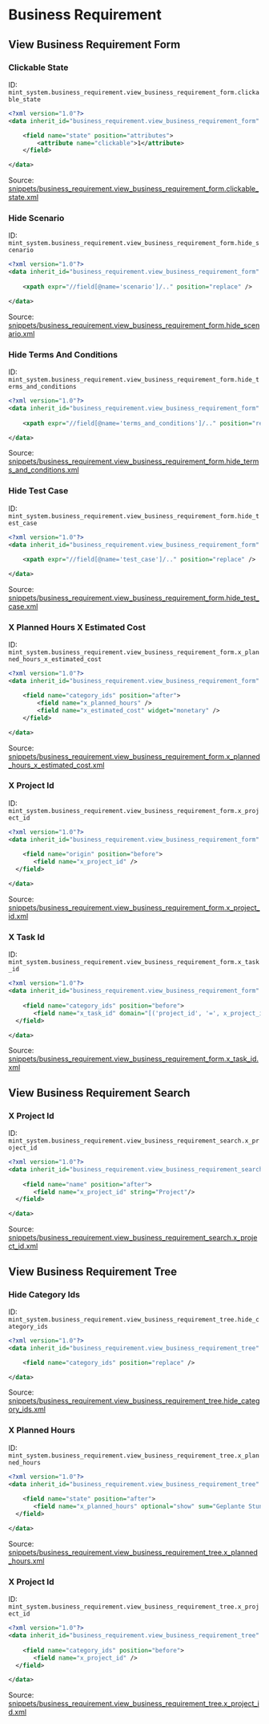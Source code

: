 # Business Requirement
## View Business Requirement Form  
### Clickable State  
ID: `mint_system.business_requirement.view_business_requirement_form.clickable_state`  
```xml
<?xml version="1.0"?>
<data inherit_id="business_requirement.view_business_requirement_form" priority="50">

	<field name="state" position="attributes">
		<attribute name="clickable">1</attribute>
	</field>

</data>
```
Source: [snippets/business_requirement.view_business_requirement_form.clickable_state.xml](https://github.com/Mint-System/Odoo-Development/tree/14.0/snippets/business_requirement.view_business_requirement_form.clickable_state.xml)

### Hide Scenario  
ID: `mint_system.business_requirement.view_business_requirement_form.hide_scenario`  
```xml
<?xml version="1.0"?>
<data inherit_id="business_requirement.view_business_requirement_form" priority="50">
  
	<xpath expr="//field[@name='scenario']/.." position="replace" />

</data>
```
Source: [snippets/business_requirement.view_business_requirement_form.hide_scenario.xml](https://github.com/Mint-System/Odoo-Development/tree/14.0/snippets/business_requirement.view_business_requirement_form.hide_scenario.xml)

### Hide Terms And Conditions  
ID: `mint_system.business_requirement.view_business_requirement_form.hide_terms_and_conditions`  
```xml
<?xml version="1.0"?>
<data inherit_id="business_requirement.view_business_requirement_form" priority="50">
  
	<xpath expr="//field[@name='terms_and_conditions']/.." position="replace" />

</data>
```
Source: [snippets/business_requirement.view_business_requirement_form.hide_terms_and_conditions.xml](https://github.com/Mint-System/Odoo-Development/tree/14.0/snippets/business_requirement.view_business_requirement_form.hide_terms_and_conditions.xml)

### Hide Test Case  
ID: `mint_system.business_requirement.view_business_requirement_form.hide_test_case`  
```xml
<?xml version="1.0"?>
<data inherit_id="business_requirement.view_business_requirement_form" priority="50">
  
	<xpath expr="//field[@name='test_case']/.." position="replace" />

</data>
```
Source: [snippets/business_requirement.view_business_requirement_form.hide_test_case.xml](https://github.com/Mint-System/Odoo-Development/tree/14.0/snippets/business_requirement.view_business_requirement_form.hide_test_case.xml)

### X Planned Hours X Estimated Cost  
ID: `mint_system.business_requirement.view_business_requirement_form.x_planned_hours_x_estimated_cost`  
```xml
<?xml version="1.0"?>
<data inherit_id="business_requirement.view_business_requirement_form" priority="50">

	<field name="category_ids" position="after">
		<field name="x_planned_hours" />
		<field name="x_estimated_cost" widget="monetary" />
	</field>

</data>
```
Source: [snippets/business_requirement.view_business_requirement_form.x_planned_hours_x_estimated_cost.xml](https://github.com/Mint-System/Odoo-Development/tree/14.0/snippets/business_requirement.view_business_requirement_form.x_planned_hours_x_estimated_cost.xml)

### X Project Id  
ID: `mint_system.business_requirement.view_business_requirement_form.x_project_id`  
```xml
<?xml version="1.0"?>
<data inherit_id="business_requirement.view_business_requirement_form" priority="50">
  
	<field name="origin" position="before">
	   <field name="x_project_id" />
  </field>

</data>
```
Source: [snippets/business_requirement.view_business_requirement_form.x_project_id.xml](https://github.com/Mint-System/Odoo-Development/tree/14.0/snippets/business_requirement.view_business_requirement_form.x_project_id.xml)

### X Task Id  
ID: `mint_system.business_requirement.view_business_requirement_form.x_task_id`  
```xml
<?xml version="1.0"?>
<data inherit_id="business_requirement.view_business_requirement_form" priority="50">
  
	<field name="category_ids" position="before">
	   <field name="x_task_id" domain="[('project_id', '=', x_project_id)]" context="{'default_project_id': x_project_id}"/>
  </field>

</data>
```
Source: [snippets/business_requirement.view_business_requirement_form.x_task_id.xml](https://github.com/Mint-System/Odoo-Development/tree/14.0/snippets/business_requirement.view_business_requirement_form.x_task_id.xml)

## View Business Requirement Search  
### X Project Id  
ID: `mint_system.business_requirement.view_business_requirement_search.x_project_id`  
```xml
<?xml version="1.0"?>
<data inherit_id="business_requirement.view_business_requirement_search" priority="50">
  
	<field name="name" position="after">
	   <field name="x_project_id" string="Project"/>
  </field>

</data>
```
Source: [snippets/business_requirement.view_business_requirement_search.x_project_id.xml](https://github.com/Mint-System/Odoo-Development/tree/14.0/snippets/business_requirement.view_business_requirement_search.x_project_id.xml)

## View Business Requirement Tree  
### Hide Category Ids  
ID: `mint_system.business_requirement.view_business_requirement_tree.hide_category_ids`  
```xml
<?xml version="1.0"?>
<data inherit_id="business_requirement.view_business_requirement_tree" priority="50">

	<field name="category_ids" position="replace" />

</data>
```
Source: [snippets/business_requirement.view_business_requirement_tree.hide_category_ids.xml](https://github.com/Mint-System/Odoo-Development/tree/14.0/snippets/business_requirement.view_business_requirement_tree.hide_category_ids.xml)

### X Planned Hours  
ID: `mint_system.business_requirement.view_business_requirement_tree.x_planned_hours`  
```xml
<?xml version="1.0"?>
<data inherit_id="business_requirement.view_business_requirement_tree" priority="50">
  
	<field name="state" position="after">
	   <field name="x_planned_hours" optional="show" sum="Geplante Stunden"/>
  </field>

</data>
```
Source: [snippets/business_requirement.view_business_requirement_tree.x_planned_hours.xml](https://github.com/Mint-System/Odoo-Development/tree/14.0/snippets/business_requirement.view_business_requirement_tree.x_planned_hours.xml)

### X Project Id  
ID: `mint_system.business_requirement.view_business_requirement_tree.x_project_id`  
```xml
<?xml version="1.0"?>
<data inherit_id="business_requirement.view_business_requirement_tree" priority="50">
  
	<field name="category_ids" position="before">
	   <field name="x_project_id" />
  </field>

</data>
```
Source: [snippets/business_requirement.view_business_requirement_tree.x_project_id.xml](https://github.com/Mint-System/Odoo-Development/tree/14.0/snippets/business_requirement.view_business_requirement_tree.x_project_id.xml)

